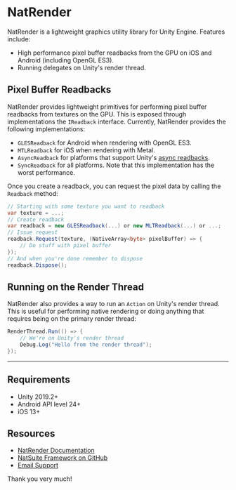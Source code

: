 # NatRender
NatRender is a lightweight graphics utility library for Unity Engine. Features include:
- High performance pixel buffer readbacks from the GPU on iOS and Android (including OpenGL ES3).
- Running delegates on Unity's render thread.

## Pixel Buffer Readbacks
NatRender provides lightweight primitives for performing pixel buffer readbacks from textures on the GPU. This is exposed through implementations the `IReadback` interface. Currently, NatRender provides the following implementations:
- `GLESReadback` for Android when rendering with OpenGL ES3.
- `MTLReadback` for iOS when rendering with Metal.
- `AsyncReadback` for platforms that support Unity's [async readbacks](https://docs.unity3d.com/ScriptReference/SystemInfo-supportsAsyncGPUReadback.html).
- `SyncReadback` for all platforms. Note that this implementation has the worst performance.

Once you create a readback, you can request the pixel data by calling the `Readback` method:
```csharp
// Starting with some texture you want to readback
var texture = ...;
// Create readback
var readback = new GLESReadback(...) or new MLTReadback(...) or ...;
// Issue request
readback.Request(texture, (NativeArray<byte> pixelBuffer) => {
    // Do stuff with pixel buffer
});
// And when you're done remember to dispose
readback.Dispose();
```

## Running on the Render Thread
NatRender also provides a way to run an `Action` on Unity's render thread. This is useful for performing native rendering or doing anything that requires being on the primary render thread:
```csharp
RenderThread.Run(() => {
    // We're on Unity's render thread
    Debug.Log("Hello from the render thread");
});
```

___

## Requirements
- Unity 2019.2+
- Android API level 24+
- iOS 13+

## Resources
- [NatRender Documentation](https://docs.natsuite.io/natrender)
- [NatSuite Framework on GitHub](https://github.com/natsuite)
- [Email Support](mailto:yusuf@natsuite.io)

Thank you very much!
